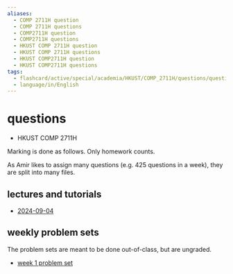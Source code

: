 ```yaml
---
aliases:
  - COMP 2711H question
  - COMP 2711H questions
  - COMP2711H question
  - COMP2711H questions
  - HKUST COMP 2711H question
  - HKUST COMP 2711H questions
  - HKUST COMP2711H question
  - HKUST COMP2711H questions
tags:
  - flashcard/active/special/academia/HKUST/COMP_2711H/questions/questions
  - language/in/English
---
```


# questions

- HKUST COMP 2711H

Marking is done as follows. Only homework counts.

As Amir likes to assign many questions (e.g. 425 questions in a week), they are split into many files.

## lectures and tutorials

- [2024-09-04](2024-09-04.md)

## weekly problem sets

The problem sets are meant to be done out-of-class, but are ungraded.

- [week 1 problem set](week%201%20problem%20set.md)
